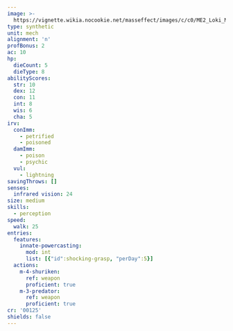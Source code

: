 ```yaml
---
image: >-
  https://vignette.wikia.nocookie.net/masseffect/images/c/c0/ME2_Loki_Mech.png/revision/latest?cb=20120917060158
type: synthetic
unit: mech
alignment: 'n'
profBonus: 2
ac: 10
hp:
  dieCount: 5
  dieType: 8
abilityScores:
  str: 10
  dex: 12
  con: 11
  int: 8
  wis: 6
  cha: 5
irv:
  conImm:
    - petrified
    - poisoned
  damImm:
    - poison
    - psychic
  vul:
    - lightning
savingThrows: []
senses:
  infrared vision: 24
size: medium
skills:
  - perception
speed:
  walk: 25
entries:
  features:
    innate-powercasting:
      mod: int
      list: [{"id":shocking-grasp, "perDay":5}]
  actions:
    m-4-shuriken:
      ref: weapon
      proficient: true
    m-3-predator:
      ref: weapon
      proficient: true
cr: '00125'
shields: false
---
```

